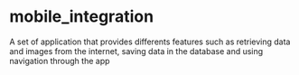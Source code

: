 # mobile_integration
A set of application that provides differents features such as retrieving data and images from the internet, saving data in the database and using navigation through the app
